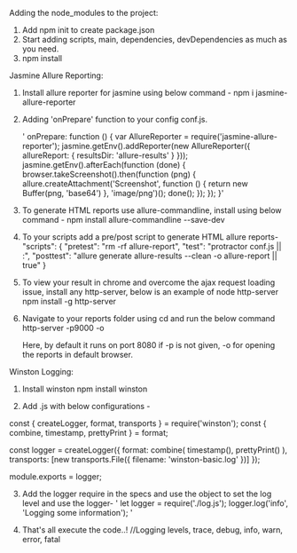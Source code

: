 Adding the node_modules to the project:

1. Add npm init to create package.json
2. Start adding scripts, main, dependencies, devDependencies as much as you need.
3. npm install

Jasmine Allure Reporting:

1. Install allure reporter for jasmine using below command -
    npm i jasmine-allure-reporter

2. Adding 'onPrepare' function to your config conf.js.

    '
    onPrepare: function () {
        var AllureReporter = require('jasmine-allure-reporter');
        jasmine.getEnv().addReporter(new AllureReporter({
            allureReport: {
                resultsDir: 'allure-results'
            }
        }));
        jasmine.getEnv().afterEach(function (done) {
            browser.takeScreenshot().then(function (png) {
                allure.createAttachment('Screenshot', function () {
                    return new Buffer(png, 'base64')
                }, 'image/png')();
                done();
            });
        });
    }'

3. To generate HTML reports use allure-commandline, install using below command -
    npm install allure-commandline --save-dev

4. To your scripts add a pre/post script to generate HTML allure reports-
    "scripts": {
    "pretest": "rm -rf allure-report",
    "test": "protractor conf.js || :",
    "posttest": "allure generate allure-results --clean -o allure-report || true"
    }

5. To view your result in chrome and overcome the ajax request loading issue, install any http-server, below is an example of node http-server
    npm install -g http-server

6. Navigate to your reports folder using cd and run the below command
    http-server -p9000 -o 
    
    Here, by default it runs on port 8080 if -p is not given, -o for opening the reports in default browser.

Winston Logging:

1. Install winston
	npm install winston

2. Add <logger-name>.js with below configurations -

const { createLogger, format, transports } = require('winston');
const { combine, timestamp, prettyPrint } = format;
 
const logger = createLogger({
  format: combine(
    timestamp(),
    prettyPrint()
  ),
  transports: [new transports.File({ filename: 'winston-basic.log' })]
});

module.exports = logger;

3. Add the logger require in the specs and use the object to set the log level and use the logger-
'
let logger = require('./log.js');
logger.log('info', 'Logging some information');
'

4. That's all execute the code..!
//Logging levels, trace, debug, info, warn, error, fatal

